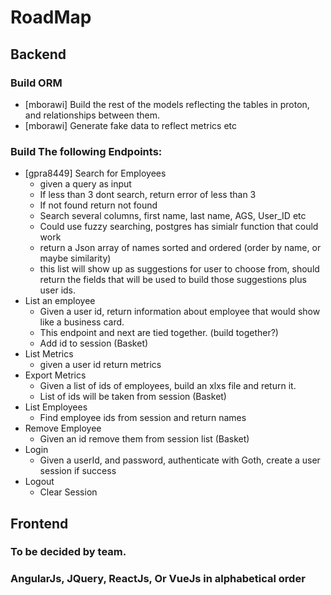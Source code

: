 # RoadMap

## Backend
### Build ORM
* [mborawi] Build the rest of the models reflecting the tables in proton, and relationships between them.
* [mborawi] Generate fake data to reflect metrics etc

### Build The following Endpoints:
* [gpra8449] Search for Employees
	* given a query as input
	* If less than 3 dont search, return error of less than 3
	* If not found return not found
	* Search several columns, first name, last name, AGS, User_ID etc
	* Could use fuzzy searching, postgres has simialr function that could work
	* return a Json array of names sorted and ordered (order by name, or maybe similarity)
	* this list will show up as suggestions for user to choose from, should return the fields that will be used to build those suggestions plus user ids.
* List an employee
	* Given a user id, return information about employee that would show like a business card.
	* This endpoint and next are tied together. (build together?)
	* Add id to session (Basket)
* List Metrics
	* given a user id return metrics
* Export Metrics
	* Given a list of ids of employees, build an xlxs file and return it.
	* List of ids will be taken from session (Basket)
* List Employees
	* Find employee ids from session and return names
* Remove Employee
	* Given an id remove them from session list (Basket)
* Login
	* Given a userId, and password, authenticate with Goth, create a user session if success
* Logout
	* Clear Session


## Frontend
### To be decided by team.
### AngularJs, JQuery, ReactJs, Or VueJs in alphabetical order 
